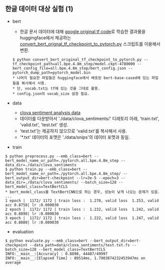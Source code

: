## 한글 데이터 대상 실험 (1)

- bert
  - 한글 문서 데이터에 대해 [google original tf code](https://github.com/google-research/bert)로 학습한 결과물을 huggingface에서 제공하는 [convert_bert_orignal_tf_checkpoint_to_pytorch.py](https://github.com/huggingface/transformers/blob/master/transformers/convert_bert_original_tf_checkpoint_to_pytorch.py) 스크립트를 이용해서 변환.
  ```
  $ python convert_bert_original_tf_checkpoint_to_pytorch.py --tf_checkpoint_path=all.bpe.4.8m_step/model.ckpt-4780000 --bert_config_file=all.bpe.4.8m_step/bert_config.json --pytorch_dump_path=pytorch_model.bin
  * 나머지 필요한 파일들은 huggingface에서 배포된 bert-base-cased에 있는 파일들을 복사해서 사용.
  * 단, vocab.txt는 tf에 있는 것을 그대로 활용.
  * config.json의 vocab_size 설정 필요.
  ```

- data
  - [clova sentiment analysis data](https://github.com/e9t/nsmc)
  - 데이터를 다운받아서 './data/clova_sentiments/' 디레토리 아래, 'train.txt', 'valid.txt', 'test.txt' 생성.
  - 'test.txt'는 제공하지 않으므로 'valid.txt'를 복사해서 사용.
  - '*.txt' 데이터의 포맷은 './data/snips'의 데이터 포맷과 동일.

- train
```
$ python preprocess.py --emb_class=bert --bert_model_name_or_path=./pytorch.all.bpe.4.8m_step --data_dir=./data/clova_sentiments
$ python train.py --emb_class=bert --bert_model_name_or_path=./pytorch.all.bpe.4.8m_step/ --bert_output_dir=bert-checkpoint --lr=3e-5 --epoch=3 --data_dir=./data/clova_sentiments/ --batch_size=128 --bert_model_class=TextBertCLS
* bert_model_class를 TextBertCNN으로 하는 경우, 성능이 낮게 나오는 문제가 있음.
...
1 epoch |  1172/ 1172 | train loss :  1.270, valid loss  1.253, valid acc 0.8758| lr :0.000030
2 epoch |  1172/ 1172 | train loss :  1.232, valid loss  1.242, valid acc 0.8898| lr :0.000030
3 epoch |  1172/ 1172 | train loss :  1.222, valid loss  1.247, valid acc 0.8880| lr :0.000030
```

- evaluation
```
$ python evaluate.py --emb_class=bert --bert_output_dir=bert-checkpoint --data_path=data/clova_sentiments/test.txt.fs --batch_size=128 --bert_model_class=TextBertCLS
INFO:__main__:[Accuracy] : 0.8898, 44487/49997
INFO:__main__:[Elapsed Time] : 89514ms, 1.7903874232453947ms on average
```
